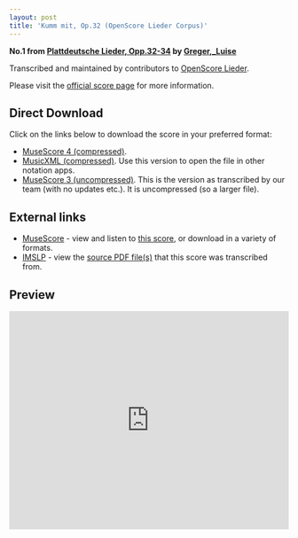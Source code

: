 ```yaml
---
layout: post
title: 'Kumm mit, Op.32 (OpenScore Lieder Corpus)'
---
```


__No.1 from [Plattdeutsche Lieder, Opp.32-34](https://fourscoreandmore.org/openscore/lieder/Greger%2C_Luise/Plattdeutsche_Lieder%2C_Opp.32-34/) by [Greger,_Luise](https://fourscoreandmore.org/openscore/lieder/Greger%2C_Luise)__

Transcribed and maintained by contributors to [OpenScore Lieder].

Please visit the [official score page] for more information.

[official score page]: https://musescore.com/openscore-lieder-corpus/scores/6267934
[OpenScore Lieder]: https://musescore.com/openscore-lieder-corpus

## Direct Download

Click on the links below to download the score in your preferred format:
- [MuseScore 4 (compressed)](https://fourscoreandmore.org/openscore/lieder/Greger%2C_Luise/Plattdeutsche_Lieder%2C_Opp.32-34/1_Kumm_mit%2C_Op.32.mscz).
- [MusicXML (compressed)](https://fourscoreandmore.org/openscore/lieder/Greger%2C_Luise/Plattdeutsche_Lieder%2C_Opp.32-34/1_Kumm_mit%2C_Op.32.mxl). Use this version to open the file in other notation apps.
- [MuseScore 3 (uncompressed)](https://raw.githubusercontent.com/OpenScore/Lieder/refs/heads/main/scores/Greger%2C_Luise/Plattdeutsche_Lieder%2C_Opp.32-34/1_Kumm_mit%2C_Op.32/lc6267934.mscx). This is the version as transcribed by our team (with no updates etc.). It is uncompressed (so a larger file).

## External links

- [MuseScore] - view and listen to [this score][MuseScore], or download in a variety of formats.
- [IMSLP] - view the [source PDF file(s)][IMSLP] that this score was transcribed from.

[MuseScore]: https://musescore.com/score/6267934
[IMSLP]: https://imslp.org/wiki/Special:ReverseLookup/624890

## Preview

<iframe width="100%" height="394" src="https://musescore.com/openscore-lieder-corpus/scores/6267934/embed" frameborder="0" allowfullscreen allow="autoplay; fullscreen"></iframe>
